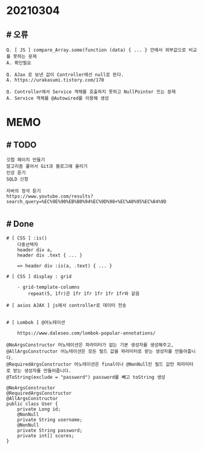 # 20210304

## # 오류
    Q. [ JS ] compare_Array.some(function (data) { ... } 안에서 외부값으로 비교를 못하는 문제
    A. 확인필요

    Q. AJax 로 보낸 값이 Controller에선 null로 뜬다.
    A. https://urakasumi.tistory.com/170

    Q. Controller에서 Service 객체를 호출하지 못하고 NullPointer 뜨는 문제
    A. Service 객체를 @Autowired를 이용해 생성
    
# MEMO


## # TODO

    깃헙 페이지 만들기
    알고리즘 풀어서 Git과 블로그에 올리기
    인강 듣기
    SQLD 신청
    
    자바의 정석 듣기
    https://www.youtube.com/results?search_query=%EC%9E%90%EB%B0%94%EC%9D%98+%EC%A0%95%EC%84%9D
#

## # Done

    # [ CSS ] :is()
        다중선택자
        header div a,
        header div .text { ... }
        
        => header div :is(a, .text) { ... }

    # [ CSS ] display : grid

        - grid-template-columns
            repeat(5, 1fr)은 1fr 1fr 1fr 1fr 1fr와 같음

    # [ axios AJAX ] js에서 controller로 데이터 전송
            
    
    # [ Lombok ] @어노테이션

        https://www.daleseo.com/lombok-popular-annotations/

    @NoArgsConstructor 어노테이션은 파라미터가 없는 기본 생성자를 생성해주고,
    @AllArgsConstructor 어노테이션은 모든 필드 값을 파라미터로 받는 생성자를 만들어줍니다. 
    @RequiredArgsConstructor 어노테이션은 final이나 @NonNull인 필드 값만 파라미터로 받는 생성자를 만들어줍니다.
    @ToString(exclude = "password") password를 빼고 toString 생성

    @NoArgsConstructor
    @RequiredArgsConstructor
    @AllArgsConstructor
    public class User {
        private Long id;
        @NonNull
        private String username;
        @NonNull
        private String password;
        private int[] scores;
    }
    